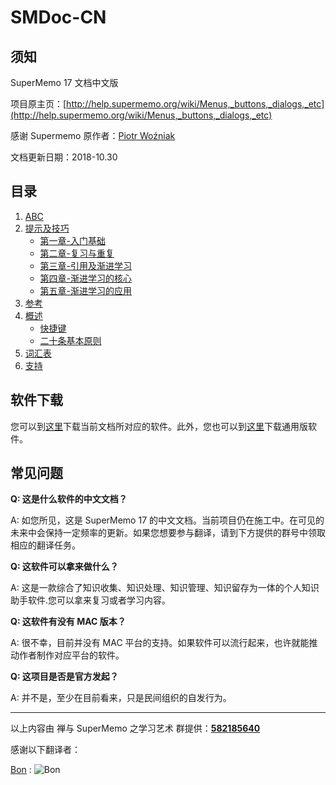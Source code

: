 # SMDoc-CN
## 须知

SuperMemo 17 文档中文版

项目原主页：[http://help.supermemo.org/wiki/Menus,_buttons,_dialogs,_etc](http://help.supermemo.org/wiki/Menus,_buttons,_dialogs,_etc)

感谢 Supermemo 原作者：[Piotr Woźniak](https://www.supermemo.com/english/company/wozniak.htm)

文档更新日期：2018-10.30

## 目录

1. [ABC]()
2. [提示及技巧]()
   - [第一章-入门基础](https://github.com/Quorafind/SMDoc-CN/blob/master/%E6%8F%90%E7%A4%BA%E5%8F%8A%E6%8A%80%E5%B7%A7/%E7%AC%AC%E4%B8%80%E7%AB%A0-%E6%B8%90%E8%BF%9B%E5%AD%A6%E4%B9%A0%E5%85%A5%E9%97%A8.md)
   - [第二章-复习与重复](https://github.com/Quorafind/SMDoc-CN/blob/master/%E6%8F%90%E7%A4%BA%E5%8F%8A%E6%8A%80%E5%B7%A7/%E7%AC%AC%E4%BA%8C%E7%AB%A0-%E9%87%8D%E5%A4%8D%E4%B8%8E%E5%A4%8D%E4%B9%A0.md)
   - [第三章-引用及渐进学习](https://github.com/Quorafind/SMDoc-CN/blob/master/%E6%8F%90%E7%A4%BA%E5%8F%8A%E6%8A%80%E5%B7%A7/%E7%AC%AC%E4%B8%89%E7%AB%A0-%E5%BC%95%E7%94%A8%E5%8F%8A%E6%B8%90%E8%BF%9B%E5%AD%A6%E4%B9%A0.md)
   - [第四章-渐进学习的核心](https://github.com/Quorafind/SMDoc-CN/blob/master/%E6%8F%90%E7%A4%BA%E5%8F%8A%E6%8A%80%E5%B7%A7/%E7%AC%AC%E5%9B%9B%E7%AB%A0-%E6%B8%90%E8%BF%9B%E5%AD%A6%E4%B9%A0%E7%9A%84%E6%A0%B8%E5%BF%83.md)
   - [第五章-渐进学习的应用](https://github.com/Quorafind/SMDoc-CN/blob/master/%E6%8F%90%E7%A4%BA%E5%8F%8A%E6%8A%80%E5%B7%A7/%E7%AC%AC%E4%BA%94%E7%AB%A0-%E6%B8%90%E8%BF%9B%E5%AD%A6%E4%B9%A0%E7%9A%84%E5%BA%94%E7%94%A8.md)
3. [参考]()
4. [概述]()
   - [快捷键](https://github.com/Quorafind/SMDoc-CN/blob/master/%E6%A6%82%E8%BF%B0/Keyboard-shortcuts.md)
   - [二十条基本原则]()
5. [词汇表](https://github.com/Quorafind/SMDoc-CN/blob/master/%E8%AF%8D%E6%B1%87%E8%A1%A8/%E8%AF%8D%E6%B1%87%E8%A1%A8.md)
6. [支持]()

## 软件下载

您可以到[这里](http://www.super-memo.com/supermemo17.html)下载当前文档所对应的软件。此外，您也可以到[这里](http://www.super-memo.com/supermemo17.html)下载通用版软件。

## 常见问题

**Q: 这是什么软件的中文文档？**

A: 如您所见，这是 SuperMemo 17 的中文文档。当前项目仍在施工中。在可见的未来中会保持一定频率的更新。如果您想要参与翻译，请到下方提供的群号中领取相应的翻译任务。

**Q: 这软件可以拿来做什么？**

A: 这是一款综合了知识收集、知识处理、知识管理、知识留存为一体的个人知识助手软件.您可以拿来复习或者学习内容。

**Q: 这软件有没有 MAC 版本？**

A: 很不幸，目前并没有 MAC 平台的支持。如果软件可以流行起来，也许就能推动作者制作对应平台的软件。

**Q: 这项目是否是官方发起？**

A: 并不是，至少在目前看来，只是民间组织的自发行为。

------

以上内容由 禅与 SuperMemo 之学习艺术 群提供：[**582185640**](https://jq.qq.com/?_wv=1027&k=5TZ1lgu)



感谢以下翻译者：

[Bon](mailto:bonopengate@gmail.com) : ![Bon](https://i.loli.net/2018/10/23/5bcf31e13ed91.jpeg)

